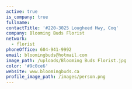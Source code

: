 ```yaml
---
active: true
is_company: true
fullname:
contactTitle: '#220-3025 Lougheed Hwy, Coq'
company: Blooming Buds Florist
network:
  - florist
phoneOffice: 604-941-9992
email: bloomingbuds@hotmail.com
image_path: /uploads/Blooming Buds Florist.jpg
color: '#9c0ce6'
website: www.bloomingbuds.ca
profile_image_path: /images/person.png
---
```

